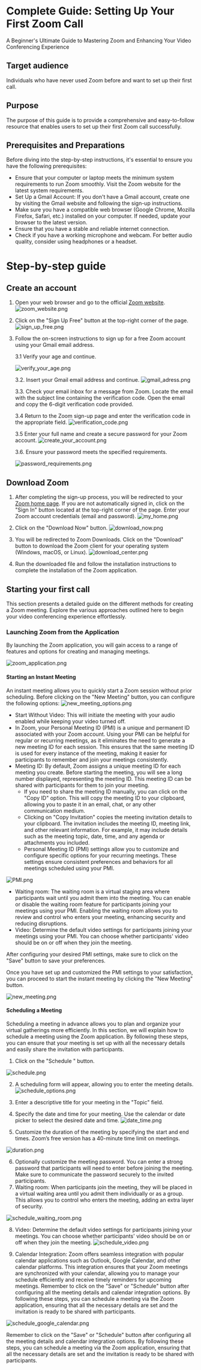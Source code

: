 # Complete Guide: Setting Up Your First Zoom Call

A Beginner's Ultimate Guide to Mastering Zoom and Enhancing Your Video Conferencing Experience


## Target audience
Individuals who have never used Zoom before and want to set up their first call.

## Purpose
The purpose of this guide is to provide a comprehensive and easy-to-follow resource that enables users to set up their first Zoom call successfully. 

## Prerequisites and Preparations
Before diving into the step-by-step instructions, it's essential to ensure you have the following prerequisites:
* Ensure that your computer or laptop meets the minimum system requirements to run Zoom smoothly. Visit the Zoom website for the latest system requirements.
* Set Up a Gmail Account: If you don't have a Gmail account, create one by visiting the Gmail website and following the sign-up instructions.
* Make sure you have a compatible web browser (Google Chrome, Mozilla Firefox, Safari, etc.) installed on your computer. If needed, update your browser to the latest version.
* Ensure that you have a stable and reliable internet connection.
* Check if you have a working microphone and webcam. For better audio quality, consider using headphones or a headset.

# Step-by-step guide

## Create an account

1.	Open your web browser and go to the official [Zoom website](https://zoom.us/).
![zoom_website.png](./img/zoom_website.png)


2.	Click on the "Sign Up Free" button at the top-right corner of the page.
![sign_up_free.png](./img/sign_up_free.png)

3.	Follow the on-screen instructions to sign up for a free Zoom account using your Gmail email address.

    3.1	Verify your age and continue.

    ![verify_your_age.png](./img/verify_your_age.png)

    3.2.	Insert your Gmail email address and continue.
    ![gmail_adress.png](./img/gmail_adress.png)

    3.3.	Check your email inbox for a message from Zoom. Locate the email with the subject line containing the verification code. Open the email and copy the 6-digit verification code provided.

    3.4	Return to the Zoom sign-up page and enter the verification code in the appropriate field.
    ![verification_code.png](./img/verification_code.png)

    3.5	Enter your full name and create a secure password for your Zoom account.
    ![create_your_account.png](./img/create_your_account.png)

    3.6.	Ensure your password meets the specified requirements.

    ![password_requirements.png](./img/password_requirements.png)


## Download Zoom
1.	After completing the sign-up process, you will be redirected to your [Zoom home page](https://zoom.us/myhome). 
If you are not automatically signed in, click on the "Sign In" button located at the top-right corner of the page. Enter your Zoom account credentials (email and password).
![my_home.png](./img/my_home.png)

2.	Click on the "Download Now" button.
![download_now.png](./img/download_now.png)

3.	You will be redirected to Zoom Downloads. Click on the "Download" button to download the Zoom client for your operating system (Windows, macOS, or Linux).
![download_center.png](./img/download_center.png)

4.	Run the downloaded file and follow the installation instructions to complete the installation of the Zoom application.

## Starting your first call
This section presents a detailed guide on the different methods for creating a Zoom meeting. Explore the various approaches outlined here to begin your video conferencing experience effortlessly.

### Launching Zoom from the Application
By launching the Zoom application, you will gain access to a range of features and options for creating and managing meetings.

![zoom_application.png](./img/zoom_application.png)

#### Starting an Instant Meeting
An instant meeting allows you to quickly start a Zoom session without prior scheduling. Before clicking on the "New Meeting" button, you can configure the following options:
![new_meeting_options.png](./img/new_meeting_options.png)

* Start Without Video: This will initiate the meeting with your audio enabled while keeping your video turned off.
* In Zoom, your Personal Meeting ID (PMI) is a unique and permanent ID associated with your Zoom account. Using your PMI can be helpful for regular or recurring meetings, as it eliminates the need to generate a new meeting ID for each session. This ensures that the same meeting ID is used for every instance of the meeting, making it easier for participants to remember and join your meetings consistently.
* Meeting ID: By default, Zoom assigns a unique meeting ID for each meeting you create. Before starting the meeting, you will see a long number displayed, representing the meeting ID. This meeting ID can be shared with participants for them to join your meeting.
    * If you need to share the meeting ID manually, you can click on the "Copy ID" option. This will copy the meeting ID to your clipboard, allowing you to paste it in an email, chat, or any other communication medium.
    * Clicking on "Copy Invitation" copies the meeting invitation details to your clipboard. The invitation includes the meeting ID, meeting link, and other relevant information. For example, it may include details such as the meeting topic, date, time, and any agenda or attachments you included.
    * Personal Meeting ID (PMI) settings allow you to customize and configure specific options for your recurring meetings. These settings ensure consistent preferences and behaviors for all meetings scheduled using your PMI.

![PMI.png](./img/PMI.png)
* Waiting room:  The waiting room is a virtual staging area where participants wait until you admit them into the meeting. You can enable or disable the waiting room feature for participants joining your meetings using your PMI. Enabling the waiting room allows you to review and control who enters your meeting, enhancing security and reducing disruptions.
* Video: Determine the default video settings for participants joining your meetings using your PMI. You can choose whether participants' video should be on or off when they join the meeting.

After configuring your desired PMI settings, make sure to click on the "Save" button to save your preferences.

Once you have set up and customized the PMI settings to your satisfaction, you can proceed to start the instant meeting by clicking the "New Meeting" button.

![new_meeting.png](./img/new_meeting.png)


#### Scheduling a Meeting 
Scheduling a meeting in advance allows you to plan and organize your virtual gatherings more efficiently. In this section, we will explain how to schedule a meeting using the Zoom application. By following these steps, you can ensure that your meeting is set up with all the necessary details and easily share the invitation with participants.

1.	Click on the "Schedule " button.

![schedule.png](./img/schedule.png)

2.	A scheduling form will appear, allowing you to enter the meeting details.
![schedule_options.png](./img/schedule_options.png)

3.	Enter a descriptive title for your meeting in the "Topic" field.
4.	Specify the date and time for your meeting. Use the calendar or date picker to select the desired date and time.
![date_time.png](./img/date_time.png)

5.	Customize the duration of the meeting by specifying the start and end times. Zoom’s free version has a 40-minute time limit on meetings. 

![duration.png](./img/duration.png)

6.	Optionally customize the meeting password. You can enter a strong password that participants will need to enter before joining the meeting. Make sure to communicate the password securely to the invited participants.
7.	Waiting room: When participants join the meeting, they will be placed in a virtual waiting area until you admit them individually or as a group. This allows you to control who enters the meeting, adding an extra layer of security.

![schedule_waiting_room.png](./img/schedule_waiting_room.png)

8. Video: Determine the default video settings for participants joining your meetings. You can choose whether participants' video should be on or off when they join the meeting.
![schedule_video.png](./img/schedule_video.png)

9. Calendar Integration: Zoom offers seamless integration with popular calendar applications such as Outlook, Google Calendar, and other calendar platforms. This integration ensures that your Zoom meetings are synchronized with your calendar, allowing you to manage your schedule efficiently and receive timely reminders for upcoming meetings.
Remember to click on the "Save" or "Schedule" button after configuring all the meeting details and calendar integration options. By following these steps, you can schedule a meeting via the Zoom application, ensuring that all the necessary details are set and the invitation is ready to be shared with participants.

![schedule_google_calendar.png](./img/schedule_google_calendar.png)

Remember to click on the "Save" or "Schedule" button after configuring all the meeting details and calendar integration options. By following these steps, you can schedule a meeting via the Zoom application, ensuring that all the necessary details are set and the invitation is ready to be shared with participants.
